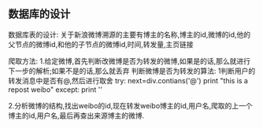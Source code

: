 ## 数据库的设计
数据库表的设计:
关于新浪微博溯源的主要有博主的名称,博主的id,微博的id,他的父节点的微博id,和他的子节点的微博id,时间,转发量,主页链接


爬取方法:
1.给定微博,首先判断改微博是否为转发的微博,如果是的话,那么就进行下一步的解析;如果不是的话,那么就丢弃
判断微博是否为转发的算法:
    1判断用户的转发消息中是否有@,然后进行取舍
   try:
        next=div.contians('@')
        print "this is a repost weibo"
   except:
         print ''

2.分析微博的结构,找出weibo的id,现在转发weibo博主的id,用户名,爬取的上一个博主的id,用户名,最后再查出来源博主的微博.

